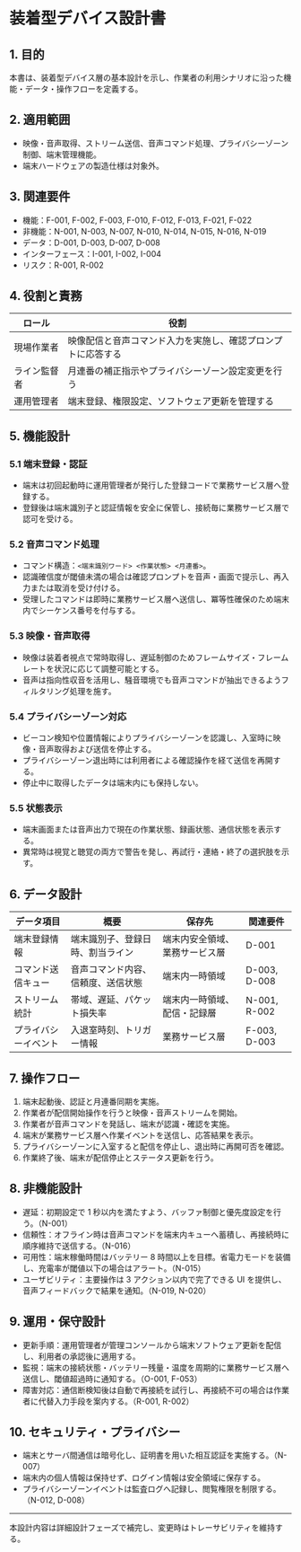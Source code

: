 # 装着型デバイス設計書

## 1. 目的
本書は、装着型デバイス層の基本設計を示し、作業者の利用シナリオに沿った機能・データ・操作フローを定義する。

## 2. 適用範囲
- 映像・音声取得、ストリーム送信、音声コマンド処理、プライバシーゾーン制御、端末管理機能。
- 端末ハードウェアの製造仕様は対象外。

## 3. 関連要件
- 機能：F-001, F-002, F-003, F-010, F-012, F-013, F-021, F-022
- 非機能：N-001, N-003, N-007, N-010, N-014, N-015, N-016, N-019
- データ：D-001, D-003, D-007, D-008
- インターフェース：I-001, I-002, I-004
- リスク：R-001, R-002

## 4. 役割と責務
| ロール | 役割 |
|--------|------|
| 現場作業者 | 映像配信と音声コマンド入力を実施し、確認プロンプトに応答する |
| ライン監督者 | 月連番の補正指示やプライバシーゾーン設定変更を行う |
| 運用管理者 | 端末登録、権限設定、ソフトウェア更新を管理する |

## 5. 機能設計
### 5.1 端末登録・認証
- 端末は初回起動時に運用管理者が発行した登録コードで業務サービス層へ登録する。
- 登録後は端末識別子と認証情報を安全に保管し、接続毎に業務サービス層で認可を受ける。

### 5.2 音声コマンド処理
- コマンド構造：`<端末識別ワード> <作業状態> <月連番>`。
- 認識確信度が閾値未満の場合は確認プロンプトを音声・画面で提示し、再入力または取消を受け付ける。
- 受理したコマンドは即時に業務サービス層へ送信し、冪等性確保のため端末内でシーケンス番号を付与する。

### 5.3 映像・音声取得
- 映像は装着者視点で常時取得し、遅延制御のためフレームサイズ・フレームレートを状況に応じて調整可能とする。
- 音声は指向性収音を活用し、騒音環境でも音声コマンドが抽出できるようフィルタリング処理を施す。

### 5.4 プライバシーゾーン対応
- ビーコン検知や位置情報によりプライバシーゾーンを認識し、入室時に映像・音声取得および送信を停止する。
- プライバシーゾーン退出時には利用者による確認操作を経て送信を再開する。
- 停止中に取得したデータは端末内にも保持しない。

### 5.5 状態表示
- 端末画面または音声出力で現在の作業状態、録画状態、通信状態を表示する。
- 異常時は視覚と聴覚の両方で警告を発し、再試行・連絡・終了の選択肢を示す。

## 6. データ設計
| データ項目 | 概要 | 保存先 | 関連要件 |
|------------|------|--------|----------|
| 端末登録情報 | 端末識別子、登録日時、割当ライン | 端末内安全領域、業務サービス層 | D-001 |
| コマンド送信キュー | 音声コマンド内容、信頼度、送信状態 | 端末内一時領域 | D-003, D-008 |
| ストリーム統計 | 帯域、遅延、パケット損失率 | 端末内一時領域、配信・記録層 | N-001, R-002 |
| プライバシーイベント | 入退室時刻、トリガー情報 | 業務サービス層 | F-003, D-003 |

## 7. 操作フロー
1. 端末起動後、認証と月連番同期を実施。
2. 作業者が配信開始操作を行うと映像・音声ストリームを開始。
3. 作業者が音声コマンドを発話し、端末が認識・確認を実施。
4. 端末が業務サービス層へ作業イベントを送信し、応答結果を表示。
5. プライバシーゾーンに入室すると配信を停止し、退出時に再開可否を確認。
6. 作業終了後、端末が配信停止とステータス更新を行う。

## 8. 非機能設計
- 遅延：初期設定で 1 秒以内を満たすよう、バッファ制御と優先度設定を行う。（N-001）
- 信頼性：オフライン時は音声コマンドを端末内キューへ蓄積し、再接続時に順序維持で送信する。（N-016）
- 可用性：端末稼働時間はバッテリー 8 時間以上を目標。省電力モードを装備し、充電率が閾値以下の場合はアラート。（N-015）
- ユーザビリティ：主要操作は 3 アクション以内で完了できる UI を提供し、音声フィードバックで結果を通知。（N-019, N-020）

## 9. 運用・保守設計
- 更新手順：運用管理者が管理コンソールから端末ソフトウェア更新を配信し、利用者の承認後に適用する。
- 監視：端末の接続状態・バッテリー残量・温度を周期的に業務サービス層へ送信し、閾値超過時に通知する。（O-001, F-053）
- 障害対応：通信断検知後は自動で再接続を試行し、再接続不可の場合は作業者に代替入力手段を案内する。（R-001, R-002）

## 10. セキュリティ・プライバシー
- 端末とサーバ間通信は暗号化し、証明書を用いた相互認証を実施する。（N-007）
- 端末内の個人情報は保持せず、ログイン情報は安全領域に保存する。
- プライバシーゾーンイベントは監査ログへ記録し、閲覧権限を制限する。（N-012, D-008）

---
本設計内容は詳細設計フェーズで補完し、変更時はトレーサビリティを維持する。

